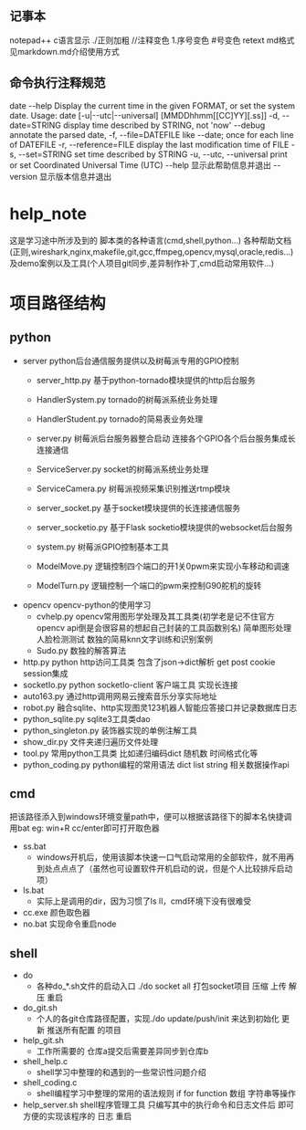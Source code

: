 ## 记事本
notepad++ c语言显示 ./正则加粗 //注释变色 1.序号变色 #号变色
retext   md格式    见markdown.md介绍使用方式

## 命令执行注释规范
date --help
Display the current time in the given FORMAT, or set the system date.
Usage: date [-u|--utc|--universal] [MMDDhhmm[[CC]YY][.ss]]
  -d, --date=STRING          display time described by STRING, not 'now'
      --debug                annotate the parsed date,
  -f, --file=DATEFILE        like --date; once for each line of DATEFILE
  -r, --reference=FILE       display the last modification time of FILE
  -s, --set=STRING           set time described by STRING
  -u, --utc, --universal     print or set Coordinated Universal Time (UTC)
      --help		显示此帮助信息并退出
      --version		显示版本信息并退出


# help_note
这是学习途中所涉及到的 脚本类的各种语言(cmd,shell,python...) 各种帮助文档(正则,wireshark,nginx,makefile,git,gcc,ffmpeg,opencv,mysql,oracle,redis...) 及demo案例以及工具(个人项目git同步,差异制作补丁,cmd启动常用软件...)

# 项目路径结构
    
## python
* server
python后台通信服务提供以及树莓派专用的GPIO控制
    * server_http.py    基于python-tornado模块提供的http后台服务
    * HandlerSystem.py  tornado的树莓派系统业务处理
    * HandlerStudent.py tornado的简易表业务处理

    * server.py 树莓派后台服务器整合启动 连接各个GPIO各个后台服务集成长连接通信

    * ServiceServer.py  socket的树莓派系统业务处理
    * ServiceCamera.py  树莓派视频采集识别推送rtmp模块

    * server_socket.py 基于socket模块提供的长连接通信服务
    * server_socketio.py 基于Flask socketio模块提供的websocket后台服务

    * system.py    树莓派GPIO控制基本工具
    * ModelMove.py 逻辑控制四个端口的开1关0pwm来实现小车移动和调速
    * ModelTurn.py 逻辑控制一个端口的pwm来控制G90舵机的旋转
* opencv
opencv-python的使用学习
    * cvhelp.py  opencv常用图形学处理及其工具类(初学老是记不住官方opencv api倒是会很容易的想起自己封装的工具函数别名) 简单图形处理 人脸检测测试 数独的简易knn文字训练和识别案例
    * Sudo.py    数独的解答算法
* http.py   python http访问工具类 包含了json->dict解析 get post cookie session集成
* socketIo.py   python socketIo-client 客户端工具 实现长连接
* auto163.py    通过http调用网易云搜索音乐分享实际地址
* robot.py  融合sqlite、http实现图灵123机器人智能应答接口并记录数据库日志
* python_sqlite.py  sqlite3工具类dao
* python_singleton.py   装饰器实现的单例注解工具
* show_dir.py   文件夹递归遍历文件处理
* tool.py   常用python工具类 比如递归编码dict 随机数 时间格式化等
* python_coding.py  python编程的常用语法 dict list string 相关数据操作api
## cmd
把该路径添入到windows环境变量path中，便可以根据该路径下的脚本名快捷调用bat eg: win+R cc/enter即可打开取色器
* ss.bat
    * windows开机后，使用该脚本快速一口气启动常用的全部软件，就不用再到处点点点了（虽然也可设置软件开机启动的说，但是个人比较排斥启动项）
* ls.bat
    * 实际上是调用的dir，因为习惯了ls ll，cmd环境下没有很难受
* cc.exe 颜色取色器
* no.bat 实现命令重启node
## shell
* do
    * 各种do_*.sh文件的启动入口
    ./do socket all 打包socket项目 压缩 上传 解压 重启
* do_git.sh
    * 个人的各git仓库路径配置，实现./do update/push/init 来达到初始化 更新 推送所有配置    的项目
* help_git.sh
    * 工作所需要的 仓库a提交后需要差异同步到仓库b
* shell_help.c
    * shell学习中整理的和遇到的一些常识性问题介绍
* shell_coding.c
    * shell编程学习中整理的常用的语法规则 if for function 数组 字符串等操作
* help_server.sh    shell程序管理工具 只编写其中的执行命令和日志文件后 即可方便的实现该程序的 日志 重启


